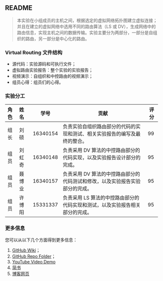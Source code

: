## README



>  本实验在小组成员的主机之间，根据选定的虚拟网络拓扑图建立虚拟连接；并且在建立的虚拟网络中选用不同的路由算法（LS 或 DV），生成网络中的路由信息，实现主机之间的数据传输。实验主要分为两部分，一部分是自组织的路由，另一部分是中心化的路由。



### Virtual Routing 文件结构

- 源代码：实验源码和可执行文件；
- 虚拟路由实验报告：整个实验的实验报告；
- 视频演示：自组织和中控路由的视频演示；
- 组员心得：组员们的心得。



### 实验分工

| 角色 | 姓名   | 学号     | 贡献                                                         | 评分 |
| :--- | :----- | -------- | ------------------------------------------------------------ | ---- |
| 组长 | 刘硕   | 16340154 | 负责实验自组织路由部分的代码的实现和测试、相关实验报告的编写及最终的整合。 | 99   |
| 组员 | 刘虹奇 | 16340148 | 负责采用 DV 算法的中控路由部分的代码实现，以及实验报告设计部分的完成。 | 95   |
| 组员 | 聂博业 | 16340157 | 负责采用 DV 算法的中控路由部分的代码测试和修改，以及实验报告实验部分的完成。 | 95   |
| 组员 | 许博阳 | 15331337 | 负责采用 LS 算法的中控路由部分的代码实现和测试，以及实验报告相关部分的完成。 | 95   |



### 更多信息

您可以从以下几个方面得到更多信息：

1. [GitHub Wiki](https://github.com/LovelyBuggies/Python_ComputerNetwork/wiki)；
2. [GitHub Repo Folder](https://github.com/LovelyBuggies/Python_ComputerNetwork/tree/master/VirtualRouting)；
3. [YouTube Video Demo](https://github.com/LovelyBuggies/Python_ComputerNetwork/wiki/%E5%AE%9E%E9%AA%8C%E6%BC%94%E7%A4%BA)
4. [简书](https://www.jianshu.com/p/edccee090315)
5. [博客网页](https://lovelybuggies.github.io/2018/10/30/%E8%99%9A%E6%8B%9F%E8%B7%AF%E7%94%B1%E5%AE%9E%E9%AA%8C/)

